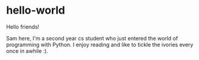 # hello-world

Hello friends! 

Sam here, I'm a second year cs student who just entered the world of programming with Python.
I enjoy reading and like to tickle the ivories every once in awhile :).
